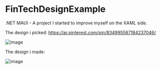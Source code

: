 # FinTechDesignExample
.NET MAUI - A project I started to improve myself on the XAML side.

The design i picked: https://ar.pinterest.com/pin/834995587184237046/

![image](https://user-images.githubusercontent.com/36519570/217011929-0403a91b-13f9-4365-b629-0dc1b788c113.png)

The design i made:

![image](https://user-images.githubusercontent.com/36519570/217012740-cb290f6f-f0fb-49f9-837a-de76861bb3c5.png)
